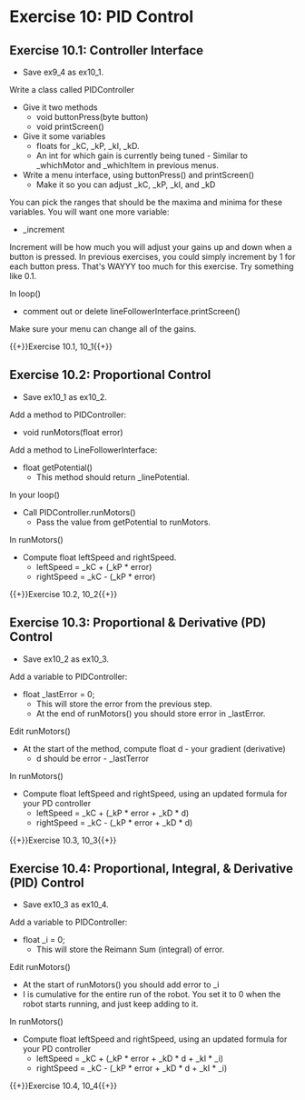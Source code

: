 # Exercise 10: PID Control

## Exercise 10.1: Controller Interface

- Save ex9_4 as ex10_1.

Write a class called PIDController
- Give it two methods
  - void buttonPress(byte button)
  - void printScreen()
- Give it some variables
  - floats for _kC, _kP, _kI, _kD.
  - An int for which gain is currently being tuned - Similar to _whichMotor and _whichItem in previous menus.
- Write a menu interface, using buttonPress() and printScreen()
  - Make it so you can adjust _kC, _kP, _kI, and _kD

You can pick the ranges that should be the maxima and minima for these variables.
You will want one more variable:
- _increment

Increment will be how much you will adjust your gains up and down when a button is pressed. In previous exercises, you could simply increment by 1 for each button press. That's WAYYY too much for this exercise. Try something like 0.1.

In loop()
- comment out or delete lineFollowerInterface.printScreen()

Make sure your menu can change all of the gains.

{{+}}Exercise 10.1, 10_1{{+}}

## Exercise 10.2: Proportional Control

- Save ex10_1 as ex10_2.

Add a method to PIDController:
- void runMotors(float error)

Add a method to LineFollowerInterface:
- float getPotential()
  - This method should return _linePotential.

In your loop()
- Call PIDController.runMotors()
  - Pass the value from getPotential to runMotors.

In runMotors()
- Compute float leftSpeed and rightSpeed.
  - leftSpeed = _kC + (_kP * error)
  - rightSpeed = _kC - (_kP * error)

{{+}}Exercise 10.2, 10_2{{+}}

## Exercise 10.3: Proportional & Derivative (PD) Control

- Save ex10_2 as ex10_3.

Add a variable to PIDController:
- float _lastError = 0;
  - This will store the error from the previous step.
  - At the end of runMotors() you should store error in _lastError.

Edit runMotors()
- At the start of the method, compute float d - your gradient (derivative)
  - d should be error - _lastTerror

In runMotors()
- Compute float leftSpeed and rightSpeed, using an updated formula for your PD controller
  - leftSpeed = _kC + (_kP * error + _kD * d)
  - rightSpeed = _kC - (_kP * error + _kD * d)

{{+}}Exercise 10.3, 10_3{{+}}

## Exercise 10.4: Proportional, Integral, & Derivative (PID) Control

- Save ex10_3 as ex10_4.

Add a variable to PIDController:
- float _i = 0;
  - This will store the Reimann Sum (integral) of error.

Edit runMotors()
- At the start of runMotors() you should add error to _i
- I is cumulative for the entire run of the robot. You set it to 0 when the robot starts running, and just keep adding to it.

In runMotors()
- Compute float leftSpeed and rightSpeed, using an updated formula for your PD controller
  - leftSpeed = _kC + (_kP * error + _kD * d + _kI * _i)
  - rightSpeed = _kC - (_kP * error + _kD * d + _kI * _i)

{{+}}Exercise 10.4, 10_4{{+}}